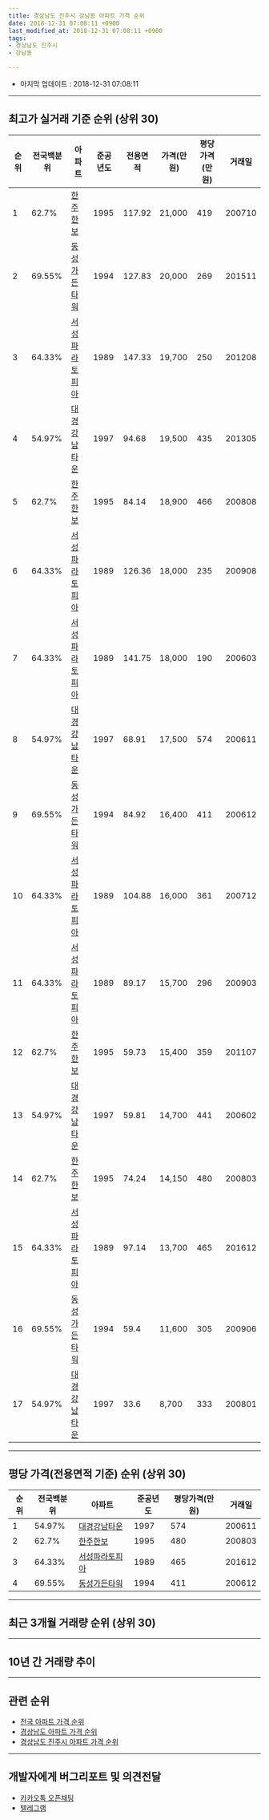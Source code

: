 ```yaml
---
title: 경상남도 진주시 강남동 아파트 가격 순위
date: 2018-12-31 07:08:11 +0900
last_modified_at: 2018-12-31 07:08:11 +0900
tags:
- 경상남도 진주시
- 강남동

---
```


* 마지막 업데이트 : 2018-12-31 07:08:11

---

## 최고가 실거래 기준 순위 (상위 30)


|순위|전국백분위|아파트|준공년도|전용면적|가격(만원)|평당가격(만원)|거래일|
|---|---|---|---|---|---|---|---|
|1|62.7%|[한주한보](https://search.naver.com/search.naver?query=%EA%B2%BD%EC%83%81%EB%82%A8%EB%8F%84+%EC%A7%84%EC%A3%BC%EC%8B%9C+%EA%B0%95%EB%82%A8%EB%8F%99+%ED%95%9C%EC%A3%BC%ED%95%9C%EB%B3%B4)|1995|117.92|21,000|419|200710|
|2|69.55%|[동성가든타워](https://search.naver.com/search.naver?query=%EA%B2%BD%EC%83%81%EB%82%A8%EB%8F%84+%EC%A7%84%EC%A3%BC%EC%8B%9C+%EA%B0%95%EB%82%A8%EB%8F%99+%EB%8F%99%EC%84%B1%EA%B0%80%EB%93%A0%ED%83%80%EC%9B%8C)|1994|127.83|20,000|269|201511|
|3|64.33%|[서성파라토피아](https://search.naver.com/search.naver?query=%EA%B2%BD%EC%83%81%EB%82%A8%EB%8F%84+%EC%A7%84%EC%A3%BC%EC%8B%9C+%EA%B0%95%EB%82%A8%EB%8F%99+%EC%84%9C%EC%84%B1%ED%8C%8C%EB%9D%BC%ED%86%A0%ED%94%BC%EC%95%84)|1989|147.33|19,700|250|201208|
|4|54.97%|[대경강남타운](https://search.naver.com/search.naver?query=%EA%B2%BD%EC%83%81%EB%82%A8%EB%8F%84+%EC%A7%84%EC%A3%BC%EC%8B%9C+%EA%B0%95%EB%82%A8%EB%8F%99+%EB%8C%80%EA%B2%BD%EA%B0%95%EB%82%A8%ED%83%80%EC%9A%B4)|1997|94.68|19,500|435|201305|
|5|62.7%|[한주한보](https://search.naver.com/search.naver?query=%EA%B2%BD%EC%83%81%EB%82%A8%EB%8F%84+%EC%A7%84%EC%A3%BC%EC%8B%9C+%EA%B0%95%EB%82%A8%EB%8F%99+%ED%95%9C%EC%A3%BC%ED%95%9C%EB%B3%B4)|1995|84.14|18,900|466|200808|
|6|64.33%|[서성파라토피아](https://search.naver.com/search.naver?query=%EA%B2%BD%EC%83%81%EB%82%A8%EB%8F%84+%EC%A7%84%EC%A3%BC%EC%8B%9C+%EA%B0%95%EB%82%A8%EB%8F%99+%EC%84%9C%EC%84%B1%ED%8C%8C%EB%9D%BC%ED%86%A0%ED%94%BC%EC%95%84)|1989|126.36|18,000|235|200908|
|7|64.33%|[서성파라토피아](https://search.naver.com/search.naver?query=%EA%B2%BD%EC%83%81%EB%82%A8%EB%8F%84+%EC%A7%84%EC%A3%BC%EC%8B%9C+%EA%B0%95%EB%82%A8%EB%8F%99+%EC%84%9C%EC%84%B1%ED%8C%8C%EB%9D%BC%ED%86%A0%ED%94%BC%EC%95%84)|1989|141.75|18,000|190|200603|
|8|54.97%|[대경강남타운](https://search.naver.com/search.naver?query=%EA%B2%BD%EC%83%81%EB%82%A8%EB%8F%84+%EC%A7%84%EC%A3%BC%EC%8B%9C+%EA%B0%95%EB%82%A8%EB%8F%99+%EB%8C%80%EA%B2%BD%EA%B0%95%EB%82%A8%ED%83%80%EC%9A%B4)|1997|68.91|17,500|574|200611|
|9|69.55%|[동성가든타워](https://search.naver.com/search.naver?query=%EA%B2%BD%EC%83%81%EB%82%A8%EB%8F%84+%EC%A7%84%EC%A3%BC%EC%8B%9C+%EA%B0%95%EB%82%A8%EB%8F%99+%EB%8F%99%EC%84%B1%EA%B0%80%EB%93%A0%ED%83%80%EC%9B%8C)|1994|84.92|16,400|411|200612|
|10|64.33%|[서성파라토피아](https://search.naver.com/search.naver?query=%EA%B2%BD%EC%83%81%EB%82%A8%EB%8F%84+%EC%A7%84%EC%A3%BC%EC%8B%9C+%EA%B0%95%EB%82%A8%EB%8F%99+%EC%84%9C%EC%84%B1%ED%8C%8C%EB%9D%BC%ED%86%A0%ED%94%BC%EC%95%84)|1989|104.88|16,000|361|200712|
|11|64.33%|[서성파라토피아](https://search.naver.com/search.naver?query=%EA%B2%BD%EC%83%81%EB%82%A8%EB%8F%84+%EC%A7%84%EC%A3%BC%EC%8B%9C+%EA%B0%95%EB%82%A8%EB%8F%99+%EC%84%9C%EC%84%B1%ED%8C%8C%EB%9D%BC%ED%86%A0%ED%94%BC%EC%95%84)|1989|89.17|15,700|296|200903|
|12|62.7%|[한주한보](https://search.naver.com/search.naver?query=%EA%B2%BD%EC%83%81%EB%82%A8%EB%8F%84+%EC%A7%84%EC%A3%BC%EC%8B%9C+%EA%B0%95%EB%82%A8%EB%8F%99+%ED%95%9C%EC%A3%BC%ED%95%9C%EB%B3%B4)|1995|59.73|15,400|359|201107|
|13|54.97%|[대경강남타운](https://search.naver.com/search.naver?query=%EA%B2%BD%EC%83%81%EB%82%A8%EB%8F%84+%EC%A7%84%EC%A3%BC%EC%8B%9C+%EA%B0%95%EB%82%A8%EB%8F%99+%EB%8C%80%EA%B2%BD%EA%B0%95%EB%82%A8%ED%83%80%EC%9A%B4)|1997|59.81|14,700|441|200602|
|14|62.7%|[한주한보](https://search.naver.com/search.naver?query=%EA%B2%BD%EC%83%81%EB%82%A8%EB%8F%84+%EC%A7%84%EC%A3%BC%EC%8B%9C+%EA%B0%95%EB%82%A8%EB%8F%99+%ED%95%9C%EC%A3%BC%ED%95%9C%EB%B3%B4)|1995|74.24|14,150|480|200803|
|15|64.33%|[서성파라토피아](https://search.naver.com/search.naver?query=%EA%B2%BD%EC%83%81%EB%82%A8%EB%8F%84+%EC%A7%84%EC%A3%BC%EC%8B%9C+%EA%B0%95%EB%82%A8%EB%8F%99+%EC%84%9C%EC%84%B1%ED%8C%8C%EB%9D%BC%ED%86%A0%ED%94%BC%EC%95%84)|1989|97.14|13,700|465|201612|
|16|69.55%|[동성가든타워](https://search.naver.com/search.naver?query=%EA%B2%BD%EC%83%81%EB%82%A8%EB%8F%84+%EC%A7%84%EC%A3%BC%EC%8B%9C+%EA%B0%95%EB%82%A8%EB%8F%99+%EB%8F%99%EC%84%B1%EA%B0%80%EB%93%A0%ED%83%80%EC%9B%8C)|1994|59.4|11,600|305|200906|
|17|54.97%|[대경강남타운](https://search.naver.com/search.naver?query=%EA%B2%BD%EC%83%81%EB%82%A8%EB%8F%84+%EC%A7%84%EC%A3%BC%EC%8B%9C+%EA%B0%95%EB%82%A8%EB%8F%99+%EB%8C%80%EA%B2%BD%EA%B0%95%EB%82%A8%ED%83%80%EC%9A%B4)|1997|33.6|8,700|333|200801|


---

## 평당 가격(전용면적 기준) 순위 (상위 30)


|순위|전국백분위|아파트|준공년도|평당가격(만원)|거래일|
|---|---|---|---|---|---|
|1|54.97%|[대경강남타운](https://search.naver.com/search.naver?query=%EA%B2%BD%EC%83%81%EB%82%A8%EB%8F%84+%EC%A7%84%EC%A3%BC%EC%8B%9C+%EA%B0%95%EB%82%A8%EB%8F%99+%EB%8C%80%EA%B2%BD%EA%B0%95%EB%82%A8%ED%83%80%EC%9A%B4)|1997|574|200611|
|2|62.7%|[한주한보](https://search.naver.com/search.naver?query=%EA%B2%BD%EC%83%81%EB%82%A8%EB%8F%84+%EC%A7%84%EC%A3%BC%EC%8B%9C+%EA%B0%95%EB%82%A8%EB%8F%99+%ED%95%9C%EC%A3%BC%ED%95%9C%EB%B3%B4)|1995|480|200803|
|3|64.33%|[서성파라토피아](https://search.naver.com/search.naver?query=%EA%B2%BD%EC%83%81%EB%82%A8%EB%8F%84+%EC%A7%84%EC%A3%BC%EC%8B%9C+%EA%B0%95%EB%82%A8%EB%8F%99+%EC%84%9C%EC%84%B1%ED%8C%8C%EB%9D%BC%ED%86%A0%ED%94%BC%EC%95%84)|1989|465|201612|
|4|69.55%|[동성가든타워](https://search.naver.com/search.naver?query=%EA%B2%BD%EC%83%81%EB%82%A8%EB%8F%84+%EC%A7%84%EC%A3%BC%EC%8B%9C+%EA%B0%95%EB%82%A8%EB%8F%99+%EB%8F%99%EC%84%B1%EA%B0%80%EB%93%A0%ED%83%80%EC%9B%8C)|1994|411|200612|


---

## 최근 3개월 거래량 순위 (상위 30)


<div style="width:100%;">
    <canvas id="deal_count_ranking" height="250"></canvas>
</div>


<script>
new Chart(document.getElementById("deal_count_ranking"), {
    type: 'horizontalBar',
    data: {
        labels: ['대경강남타운', '한주한보'],
        datasets: [{
            label: '실거래 수',
            data: [2, 1],
            borderColor: "rgba(255, 0, 128, 1)",
            backgroundColor: "rgba(255, 0, 128, 0.5)",
            fill: false,
        }]
    },
    options: {
        responsive: true,
        title: {
            display: true,
            text: '최근 3개월 거래량 순위'
        },
        tooltips: {
            mode: 'index',
            intersect: false,
            callbacks: {
                title: function(tooltipItems, data) {
                    return "실거래 수:";
                },
                label: function(tooltipItem, data) {
                    return data.labels[tooltipItem.index] + ": " + tooltipItem.xLabel;
                }
            }
        },
        hover: {
            mode: 'nearest',
            intersect: true
        },
        scales: {
            xAxes: [{
                display: true,
                scaleLabel: {
                    display: true,
                    labelString: '실거래 수'
                },
                ticks: {
                    suggestedMin: 0,
                }
            }],
            yAxes: [{
                display: true,
                ticks: {
                    autoSkip: false,
                    callback: function(value, index, values) {
                        if (value.length > 15)
                            return value.substr(0, 13) + "...";
                        else
                            return value;
                    }
                },
                scaleLabel: {
                    display: false,
                }
            }]
        }
    }
});

</script>


---

## 10년 간 거래량 추이


<div style="width:100%;">
    <canvas id="deal_progress" height="250"></canvas>
</div>

<script>
new Chart(document.getElementById("deal_progress"), {
    type: 'line',
    data: {
        labels: ['200812','200901','200902','200903','200904','200905','200906','200907','200908','200909','200910','200911','200912','201001','201002','201003','201004','201005','201006','201007','201008','201009','201010','201011','201012','201101','201102','201103','201104','201105','201106','201107','201108','201109','201110','201111','201112','201201','201202','201203','201204','201205','201206','201207','201208','201209','201210','201211','201212','201301','201302','201303','201304','201305','201306','201307','201308','201309','201310','201311','201312','201401','201402','201403','201404','201405','201406','201407','201408','201409','201410','201411','201412','201501','201502','201503','201504','201505','201506','201507','201508','201509','201510','201511','201512','201601','201602','201603','201604','201605','201606','201607','201608','201609','201610','201611','201612','201701','201702','201703','201704','201705','201706','201707','201708','201709','201710','201711','201712','201801','201802','201803','201804','201805','201806','201807','201808','201809','201810','201811','201812'],
        datasets: [{
            label: '실거래 수',
            pointRadius: 1,
            data: [2, 3, 6, 7, 3, 2, 3, 1, 1, 6, 5, 6, 3, 7, 7, 5, 4, 3, 2, 3, 2, 1, 3, 3, 3, 3, 6, 7, 5, 1, 6, 2, 2, 2, 6, 3, 3, 2, 5, 3, 3, 4, 2, 3, 4, 1, 0, 1, 2, 3, 2, 2, 4, 5, 1, 2, 0, 3, 3, 6, 2, 3, 3, 5, 4, 5, 2, 2, 2, 2, 4, 5, 3, 5, 1, 4, 5, 3, 3, 3, 2, 4, 4, 2, 2, 1, 4, 6, 5, 1, 1, 3, 4, 2, 3, 6, 3, 1, 4, 2, 1, 2, 3, 2, 1, 4, 2, 3, 2, 8, 4, 5, 3, 1, 1, 1, 3, 1, 1, 1, 1],
            borderColor: "rgba(255, 201, 14, 1)",
            backgroundColor: "rgba(255, 201, 14, 0.5)",
            fill: true,
        }]
    },
    options: {
        responsive: true,
        title: {
            display: true,
            text: '10년간 거래량 추이'
        },
        tooltips: {
            mode: 'index',
            intersect: false,
        },
        hover: {
            mode: 'nearest',
            intersect: true
        },
        scales: {
            xAxes: [{
                display: true,
                scaleLabel: {
                    display: true,
                    labelString: '년/월'
                }
            }],
            yAxes: [{
                display: true,
                ticks: {
                    suggestedMin: 0,
                },
                scaleLabel: {
                    display: true,
                    labelString: '실거래 수'
                }
            }]
        }
    }
});

</script>


---

## 관련 순위

- [전국 아파트 가격 순위](https://inasie.github.io/apt-ranking/전국)
- [경상남도 아파트 가격 순위](https://inasie.github.io/apt-ranking/경상남도)
- [경상남도 진주시 아파트 가격 순위](https://inasie.github.io/apt-ranking/경상남도-진주시)


---

## 개발자에게 버그리포트 및 의견전달

- [카카오톡 오픈채팅](https://open.kakao.com/o/gLJUAP4)
- [텔레그램](https://t.me/inasie)

